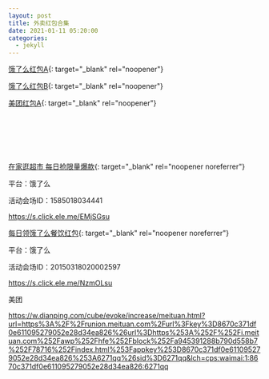 ```yaml
---
layout: post
title: 外卖红包合集
date: 2021-01-11 05:20:00
categories:
  - jekyll
---
```


[饿了么红包A](https://s.click.ele.me/EMjSGsu){: target="_blank" rel="noopener"}

[饿了么红包B](https://s.click.ele.me/NzmOLsu){: target="_blank" rel="noopener"}

[美团红包A](https://w.dianping.com/cube/evoke/increase/meituan.html?url=https%3A%2F%2Frunion.meituan.com%2Furl%3Fkey%3D8670c371df0e611095279052e28d34ea826%26url%3Dhttps%253A%252F%252Fi.meituan.com%252Fawp%252Fhfe%252Fblock%252Fa945391288b790d558b7%252F78716%252Findex.html%253Fappkey%253D8670c371df0e611095279052e28d34ea826%253A6271qq%26sid%3D6271qq&amp;lch=cps:waimai:1:8670c371df0e611095279052e28d34ea826:6271qq){: target="_blank" rel="noopener"}

&nbsp;

&nbsp;

&nbsp;

[在家逛超市 每日抢限量爆款](https://tb.ele.me/wow/ele-ad/act/dgz-xls-online?spm=a219t.14279761.0.0.567c6a15wIF1zD&amp;wh_biz=tm){: target="_blank" rel="noopener noreferrer"}

平台：饿了么

活动会场ID：1585018034441

https://s.click.ele.me/EMjSGsu

[每日领饿了么餐饮红包](https://fc.ele.me/a/dGIuZWxlLm1lL3dvdy96L2VsZS1hZC9zc3IvbmV3LWRnei0wMS0wNjEw?wh_biz=tm%EF%BB%BF){: target="_blank" rel="noopener noreferrer"}

平台：饿了么

活动会场ID：20150318020002597

https://s.click.ele.me/NzmOLsu

美团

https://w.dianping.com/cube/evoke/increase/meituan.html?url=https%3A%2F%2Frunion.meituan.com%2Furl%3Fkey%3D8670c371df0e611095279052e28d34ea826%26url%3Dhttps%253A%252F%252Fi.meituan.com%252Fawp%252Fhfe%252Fblock%252Fa945391288b790d558b7%252F78716%252Findex.html%253Fappkey%253D8670c371df0e611095279052e28d34ea826%253A6271qq%26sid%3D6271qq&lch=cps:waimai:1:8670c371df0e611095279052e28d34ea826:6271qq
